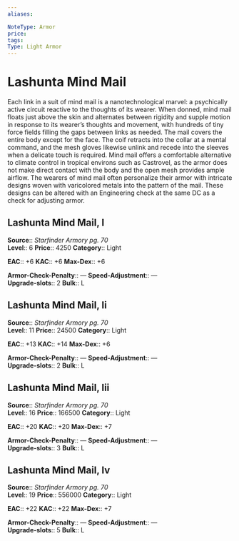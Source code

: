 ```yaml
---
aliases: 

NoteType: Armor
price: 
tags: 
Type: Light Armor
---
```


# Lashunta Mind Mail

Each link in a suit of mind mail is a nanotechnological marvel: a psychically active circuit reactive to the thoughts of its wearer. When donned, mind mail floats just above the skin and alternates between rigidity and supple motion in response to its wearer’s thoughts and movement, with hundreds of tiny force fields filling the gaps between links as needed. The mail covers the entire body except for the face. The coif retracts into the collar at a mental command, and the mesh gloves likewise unlink and recede into the sleeves when a delicate touch is required. Mind mail offers a comfortable alternative to climate control in tropical environs such as Castrovel, as the armor does not make direct contact with the body and the open mesh provides ample airflow. The wearers of mind mail often personalize their armor with intricate designs woven with varicolored metals into the pattern of the mail. These designs can be altered with an Engineering check at the same DC as a check for adjusting armor.  

## Lashunta Mind Mail, I

**Source**:: _Starfinder Armory pg. 70_  
**Level**:: 6
**Price**:: 4250 
**Category**:: Light  

**EAC**:: +6 
**KAC**:: +6 
**Max-Dex**:: +6  

**Armor-Check-Penalty**:: — 
**Speed-Adjustment**:: —  
**Upgrade-slots**:: 2 
**Bulk**:: L

## Lashunta Mind Mail, Ii

**Source**:: _Starfinder Armory pg. 70_  
**Level**:: 11
**Price**:: 24500 
**Category**:: Light  

**EAC**:: +13 
**KAC**:: +14 
**Max-Dex**:: +6  

**Armor-Check-Penalty**:: — 
**Speed-Adjustment**:: —  
**Upgrade-slots**:: 2 
**Bulk**:: L

## Lashunta Mind Mail, Iii

**Source**:: _Starfinder Armory pg. 70_  
**Level**:: 16
**Price**:: 166500 
**Category**:: Light  

**EAC**:: +20 
**KAC**:: +20 
**Max-Dex**:: +7  

**Armor-Check-Penalty**:: — 
**Speed-Adjustment**:: —  
**Upgrade-slots**:: 3 
**Bulk**:: L

## Lashunta Mind Mail, Iv

**Source**:: _Starfinder Armory pg. 70_  
**Level**:: 19
**Price**:: 556000 
**Category**:: Light  

**EAC**:: +22 
**KAC**:: +22 
**Max-Dex**:: +7  

**Armor-Check-Penalty**:: — 
**Speed-Adjustment**:: —  
**Upgrade-slots**:: 5 
**Bulk**:: L
